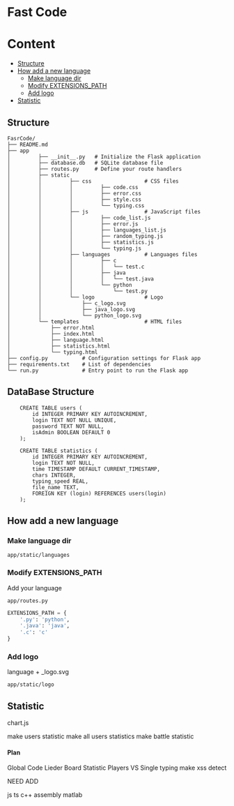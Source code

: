 # Fast Code

# Content

- [Structure](#structure)
- [How add a new language](#how-add-a-new-language)
  - [Make language dir](#make-language-dir)
  - [Modify EXTENSIONS_PATH](#modify-extensions_path)
  - [Add logo](#add-logo)
- [Statistic](#statistic)

## Structure

```
FasrCode/
├── README.md
├── app
│         ├── __init__.py   # Initialize the Flask application
│         ├── database.db   # SQLite database file
│         ├── routes.py     # Define your route handlers
│         ├── static
│         │         ├── css                 # CSS files
│         │         │         ├── code.css
│         │         │         ├── error.css
│         │         │         ├── style.css
│         │         │         └── typing.css
│         │         ├── js                  # JavaScript files
│         │         │         ├── code_list.js
│         │         │         ├── error.js
│         │         │         ├── languages_list.js
│         │         │         ├── random_typing.js
│         │         │         ├── statistics.js
│         │         │         └── typing.js
│         │         ├── languages           # Languages files
│         │         │         ├── c
│         │         │         │   └── test.c
│         │         │         ├── java
│         │         │         │   └── test.java
│         │         │         └── python
│         │         │             └── test.py
│         │         └── logo                # Logo
│         │             ├── c_logo.svg
│         │             ├── java_logo.svg
│         │             └── python_logo.svg
│         └── templates                     # HTML files
│             ├── error.html
│             ├── index.html
│             ├── language.html
│             ├── statistics.html
│             └── typing.html
├── config.py           # Configuration settings for Flask app
├── requirements.txt    # List of dependencies
└── run.py              # Entry point to run the Flask app
```

## DataBase Structure
```
    CREATE TABLE users (
        id INTEGER PRIMARY KEY AUTOINCREMENT,
        login TEXT NOT NULL UNIQUE,
        password TEXT NOT NULL,
        isAdmin BOOLEAN DEFAULT 0
    );

    CREATE TABLE statistics (
        id INTEGER PRIMARY KEY AUTOINCREMENT,
        login TEXT NOT NULL,
        time TIMESTAMP DEFAULT CURRENT_TIMESTAMP,
        chars INTEGER,
        typing_speed REAL,
        file_name TEXT,
        FOREIGN KEY (login) REFERENCES users(login)
    );
```


## How add a new language

### Make language dir

`
app/static/languages
`

### Modify EXTENSIONS_PATH
Add your language

`
app/routes.py
`

```python
EXTENSIONS_PATH = {
    '.py': 'python',
    '.java': 'java',
    '.c': 'c'
}
```

### Add logo

language + _logo.svg

`
app/static/logo
`

## Statistic
chart.js

make users statistic
make all users statistics
make battle statistic




#### Plan

Global Code
Lieder Board
Statistic
Players VS
Single typing
make xss detect

NEED ADD

js
ts
c++
assembly
matlab

